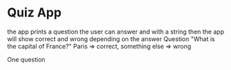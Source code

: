 # Quiz App

 the app prints a question the user can answer and with a string
 then the app will show correct and wrong depending on the answer
 Question "What is the capital of France?" Paris => correct, something else => wrong

One question 
